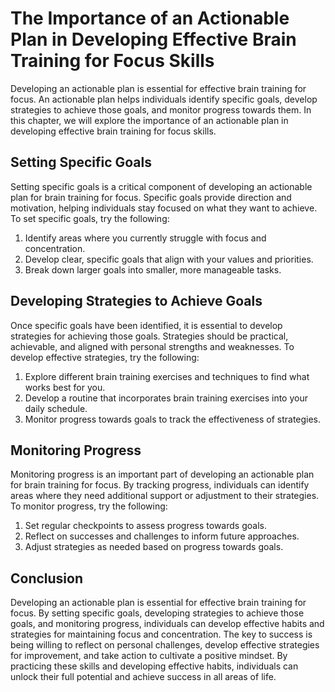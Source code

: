 # The Importance of an Actionable Plan in Developing Effective Brain Training for Focus Skills

Developing an actionable plan is essential for effective brain training for focus. An actionable plan helps individuals identify specific goals, develop strategies to achieve those goals, and monitor progress towards them. In this chapter, we will explore the importance of an actionable plan in developing effective brain training for focus skills.

Setting Specific Goals
----------------------

Setting specific goals is a critical component of developing an actionable plan for brain training for focus. Specific goals provide direction and motivation, helping individuals stay focused on what they want to achieve. To set specific goals, try the following:

1. Identify areas where you currently struggle with focus and concentration.
2. Develop clear, specific goals that align with your values and priorities.
3. Break down larger goals into smaller, more manageable tasks.

Developing Strategies to Achieve Goals
--------------------------------------

Once specific goals have been identified, it is essential to develop strategies for achieving those goals. Strategies should be practical, achievable, and aligned with personal strengths and weaknesses. To develop effective strategies, try the following:

1. Explore different brain training exercises and techniques to find what works best for you.
2. Develop a routine that incorporates brain training exercises into your daily schedule.
3. Monitor progress towards goals to track the effectiveness of strategies.

Monitoring Progress
-------------------

Monitoring progress is an important part of developing an actionable plan for brain training for focus. By tracking progress, individuals can identify areas where they need additional support or adjustment to their strategies. To monitor progress, try the following:

1. Set regular checkpoints to assess progress towards goals.
2. Reflect on successes and challenges to inform future approaches.
3. Adjust strategies as needed based on progress towards goals.

Conclusion
----------

Developing an actionable plan is essential for effective brain training for focus. By setting specific goals, developing strategies to achieve those goals, and monitoring progress, individuals can develop effective habits and strategies for maintaining focus and concentration. The key to success is being willing to reflect on personal challenges, develop effective strategies for improvement, and take action to cultivate a positive mindset. By practicing these skills and developing effective habits, individuals can unlock their full potential and achieve success in all areas of life.
